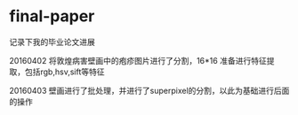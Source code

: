 # final-paper
记录下我的毕业论文进展


20160402
将敦煌病害壁画中的疱疹图片进行了分割，16*16
准备进行特征提取，包括rgb,hsv,sift等特征

20160403
壁画进行了批处理，并进行了superpixel的分割，以此为基础进行后面的操作
